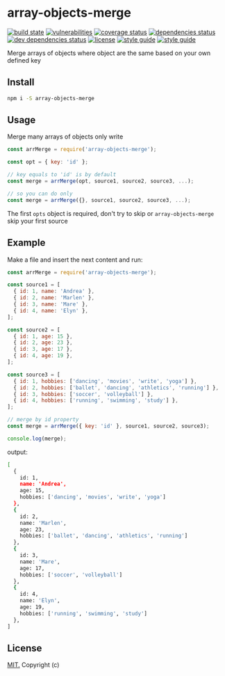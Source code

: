 # array-objects-merge

[![build state](https://travis-ci.com/gAmadorH/array-objects-merge.svg?branch=master)](https://travis-ci.com/gAmadorH/array-objects-merge)
[![vulnerabilities](https://snyk.io/test/github/gAmadorH/array-objects-merge/badge.svg?targetFile=package.json)](https://snyk.io/test/github/gAmadorH/array-objects-merge?targetFile=package.json)
[![coverage status](https://coveralls.io/repos/github/gAmadorH/array-objects-merge/badge.svg)](https://coveralls.io/github/gAmadorH/array-objects-merge)
[![dependencies status](https://david-dm.org/gAmadorH/array-objects-merge.svg)](https://david-dm.org/gAmadorH/array-objects-merge)
[![dev dependencies status](https://david-dm.org/gAmadorH/array-objects-merge/dev-status.svg)](https://david-dm.org/gAmadorH/array-objects-merge#info=devDependencies)
[![license](https://img.shields.io/github/license/gAmadorH/array-objects-merge.svg?color=blue)](https://github.com/gAmadorH/array-objects-merge/blob/master/LICENSE)
[![style guide](https://img.shields.io/badge/code_style-eslint-blueviolet.svg)](https://eslint.org/)
[![style guide](https://img.shields.io/badge/style_guide-airbnb-ff69b4.svg)](https://eslint.org/)

Merge arrays of objects where object are the same based on your own defined key

## Install

```bash
npm i -S array-objects-merge
```

## Usage

Merge many arrays of objects only write

```js
const arrMerge = require('array-objects-merge');

const opt = { key: 'id' };

// key equals to 'id' is by default
const merge = arrMerge(opt, source1, source2, source3, ...);

// so you can do only
const merge = arrMerge({}, source1, source2, source3, ...);
```

The first `opts` object is required, don't try to skip or `array-objects-merge` skip your first source

## Example

Make a file and insert the next content and run:

```js
const arrMerge = require('array-objects-merge');

const source1 = [
  { id: 1, name: 'Andrea' },
  { id: 2, name: 'Marlen' },
  { id: 3, name: 'Mare' },
  { id: 4, name: 'Elyn' },
];

const source2 = [
  { id: 1, age: 15 },
  { id: 2, age: 23 },
  { id: 3, age: 17 },
  { id: 4, age: 19 },
];

const source3 = [
  { id: 1, hobbies: ['dancing', 'movies', 'write', 'yoga'] },
  { id: 2, hobbies: ['ballet', 'dancing', 'athletics', 'running'] },
  { id: 3, hobbies: ['soccer', 'volleyball'] },
  { id: 4, hobbies: ['running', 'swimming', 'study'] },
];

// merge by id property
const merge = arrMerge({ key: 'id' }, source1, source2, source3);

console.log(merge);
```

output:

```bash
[
  {
    id: 1,
    name: 'Andrea',
    age: 15,
    hobbies: ['dancing', 'movies', 'write', 'yoga']
  },
  {
    id: 2,
    name: 'Marlen',
    age: 23,
    hobbies: ['ballet', 'dancing', 'athletics', 'running']
  },
  {
    id: 3,
    name: 'Mare',
    age: 17,
    hobbies: ['soccer', 'volleyball']
  },
  {
    id: 4,
    name: 'Elyn',
    age: 19,
    hobbies: ['running', 'swimming', 'study']
  },
]
```


## License

[MIT.](./LICENSE) Copyright (c)

